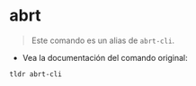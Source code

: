 # abrt

> Este comando es un alias de `abrt-cli`.

- Vea la documentación del comando original:

`tldr abrt-cli`
